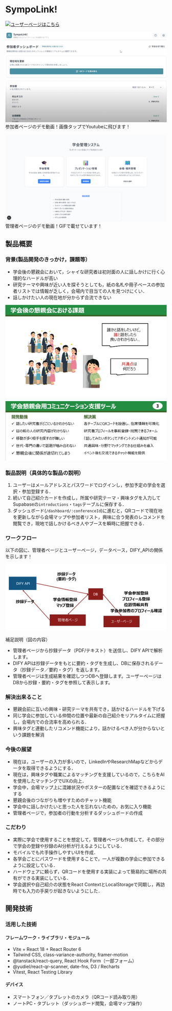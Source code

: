 # SympoLink!

[![ユーザーページはこちら](https://support-community.vercel.app/)](https://support-community.vercel.app/)

[![SympoLink! デモ](./README_images/user.png)](https://youtu.be/Uht-3UFvGpU)
参加者ページのデモ動画！画像タップでYoutubeに飛びます！

[![SympoLink! 管理者ページデモ](./README_images/admin.png)](./README_images/admin_play.gif)
管理者ページのデモ動画！GIFで載せています！

## 製品概要
### 背景(製品開発のきっかけ，課題等）
- 学会後の懇親会において，シャイな研究者は初対面の人に話しかけに行く心理的なハードルが高い
- 研究テーマや興味が近い人を探そうとしても，紙の名札や冊子ベースの参加者リストでは情報が乏しく，会場内で目当ての人を見つけにくい．
- 話しかけたい人の現在地が分からず合流できない

![背景のパワポ](./README_images/power_point.png)

![背景のパワポ](./README_images/power_point2.png)

### 製品説明（具体的な製品の説明）
1. ユーザーはメールアドレスとパスワードでログインし，参加予定の学会を選択・参加登録する．
2. 続いて自己紹介カードを作成し，所属や研究テーマ・興味タグを入力してSupabaseの`introductions`・`tags`テーブルに保存する．
3. ダッシュボード(`/dashboard/:conferenceId`)に進むと，QRコードで現在地を更新しながら会場マップや参加者リスト，興味に合う発表のレコメンドを閲覧でき，現地で話しかけるべき人やブースを瞬時に把握できる．

### ワークフロー

以下の図に、管理者ページとユーザーページ，データベース，DIFY_APIの関係を示します！

![システム構成とデータフロー](./README_images/workflow.png)

補足説明（図の内容）
- 管理者ページから抄録データ（PDF/テキスト）を送信し、DIFY APIで解析します。
- DIFY APIは抄録データをもとに要約・タグを生成し、DBに保存されるデータ（抄録データ／要約・タグ）を返します。
- 管理者ページは生成結果を確認しつつDBへ登録します。ユーザーページはDBから抄録・要約・タグを参照して表示します。

### 解決出来ること
- 懇親会前に互いの興味・研究テーマを共有でき，話かけるハードルを下げる
- 同じ学会に参加している仲間の位置や最新の自己紹介をリアルタイムに把握し，会場内での合流率を高められる．
- 興味タグと連動したリコメンド機能により，話かけるべき人が分からないという課題を解消

### 今後の展望
- 現在は，ユーザーの入力が多いので，LinkedInやResearchMapなどからデータを取得できるようにする．
- 現在は，興味タグや職業によるマッチングを支援しているので，こちらをAIを使用したマッチングでUXの向上．
- 学会中，会場マップ上に混雑状況やポスターの配置などを確認できるようにする
- 懇親会後のつながりも増やすためのチャット機能
- 学会中に話しかけたいと思った人を忘れないための，お気に入り機能
- 管理者ページで，参加者の行動を分析するダッシュボードの作成

### こだわり
- 実際に学会で使用することを想定して，管理者ページも作成して，その部分で学会の登録や抄録のAI分析が行えるようにしている．
- モバイルでも片手操作しやすいUIを作成．
- 各学会ごとにパスワードを使用することで，一人が複数の学会に参加できるように設定している．
- ハードウェアに頼らず，QRコードを使用する実装によって簡易的に場所の共有ができる実装にしている．
- 学会選択や自己紹介の状態をReact ContextとLocalStorageで同期し，再訪時でも入力の手戻りが起きないようにした．

## 開発技術
### 活用した技術

#### フレームワーク・ライブラリ・モジュール
- Vite + React 18 + React Router 6
- Tailwind CSS, class-variance-authority, framer-motion
- @tanstack/react-query, React Hook Form（一部フォーム）
- @yudiel/react-qr-scanner, date-fns, D3 / Recharts
- Vitest, React Testing Library

#### デバイス
- スマートフォン／タブレットのカメラ（QRコード読み取り用）
- ノートPC・タブレット（ダッシュボード閲覧，会場マップ操作）
